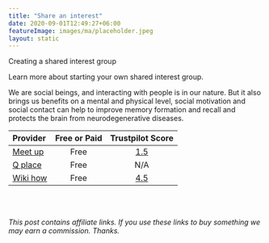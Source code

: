 ```yaml
---
title: "Share an interest"
date: 2020-09-01T12:49:27+06:00
featureImage: images/ma/placeholder.jpeg
layout: static
---
```


Creating a shared interest group

Learn more about starting your own shared interest group.

We are social beings, and interacting with people is in our nature. But it also brings us benefits on a mental and physical level, social motivation and social contact can help to improve memory formation and recall and protects the brain from neurodegenerative diseases.

| Provider      | Free or Paid  |  Trustpilot Score  |
| :-----------          | :--------------:      |  :--------------:         |
| [Meet up](https://www.meetup.com/blog/the-ultimate-guide-to-starting-a-group-on-meetup/) | Free | [1.5](https://uk.trustpilot.com/review/meetup.com) | 
| [Q place](https://www.qplace.com/10-tips-for-starting-an-online-group/) | Free | N/A
| [Wiki how](https://www.wikihow.com/Start-an-Online-Discussion-Community) | Free | [4.5](https://uk.trustpilot.com/review/wikihow.com) | 
  

<br/><br/>

*This post contains affiliate links. If you use these links to buy something we may
earn a commission. Thanks.*






